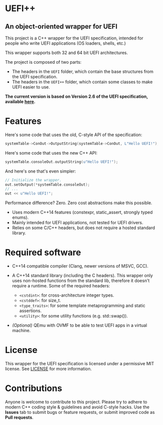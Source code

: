 # UEFI++
## An object-oriented wrapper for UEFI
This project is a C++ wrapper for the UEFI specification, intended for people who write UEFI applications (OS loaders, shells, etc.)

This wrapper supports both 32 and 64 bit UEFI architectures.

The project is composed of two parts:
- The headers in the `UEFI` folder, which contain the base structures from the UEFI specification.
- The headers in the `UEFI++` folder, which contain some classes to make UEFI easier to use.

**The current version is based on Version 2.6 of the UEFI specification, available [here](http://www.uefi.org/specifications).**

# Features
Here's some code that uses the old, C-style API of the specification:
```c++
systemTable->ConOut->OutputString(systemTable->ConOut, L"Hello UEFI!");
```

Here's some code that uses the new C++ API:
```c++
systemTable.consoleOut.outputString(u"Hello UEFI!");
```

And here's one that's even simpler:
```c++
// Initialize the wrapper.
out.setOutput(*systemTable.consoleOut);
// ...
out << u"Hello UEFI!";
```

Performance difference? Zero. Zero cost abstractions make this possible.

- Uses modern C++14 features (constexpr, static_assert, strongly typed enums).
- Mainly intended for UEFI applications, not tested for UEFI drivers.
- Relies on some C/C++ headers, but does not require a hosted standard library.

# Required software
* C++14 compatible compiler (Clang, newer versions of MSVC, GCC).
* A C++14 standard library (including the C headers). This wrapper only uses non-hosted functions from the standard lib, therefore it doesn't require a runtime. Some of the required headers:
  - `<cstdint>`: for cross-architecture integer types.
  - `<cstddef>`: for size_t.
  - `<type_traits>`: for some template metaprogramming and static assertions.
  - `<utility>`: for some utility functions (e.g. std::swap()).

* *(Optional)* QEmu with OVMF to be able to test UEFI apps in a virtual machine.

# License
This wrapper for the UEFI specification is licensed under a permissive MIT license. See [LICENSE](LICENSE) for more information.

# Contributions
Anyone is welcome to contribute to this project. 
Please try to adhere to modern C++ coding style & guidelines and avoid C-style hacks. Use the **Issues** tab to submit bugs or feature requests, or submit improved code as **Pull requests**.
